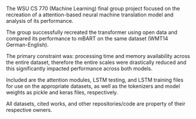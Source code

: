 The WSU CS 770 (Machine Learning) final group project focused on the recreation of a attention-based neural machine translation model and analysis of its performance.

The group successfully recreated the transformer using open data and compared its performance to mBART on the same dataset (WMT14 German-English).

The primary constraint was: processing time and memory availability across the entire dataset, therefore the entire scales were drastically reduced and this significantly impacted performance across both models.

Included are the attention modules, LSTM testing, and LSTM training files for use on the appropriate datasets, as well as the tokenizers and model weights as pickle and keras files, respectively. 

All datasets, cited works, and other repositories/code are property of their respective owners.
